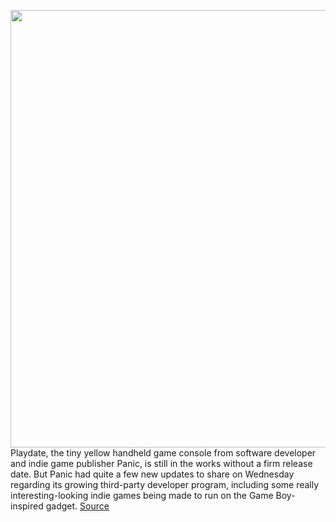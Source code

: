 <img src='https://cdn.vox-cdn.com/thumbor/kDGb29FCHqkG1zJL3alZ_MItDKo=/0x0:3557x2372/1200x800/filters:focal(1495x902:2063x1470)/cdn.vox-cdn.com/uploads/chorus_image/image/67194981/76954045_0D08_4D0C_9753_A19726AD462D.0.jpeg' width='700px' /><br/>
Playdate, the tiny yellow handheld game console from software developer and indie game publisher Panic, is still in the works without a firm release date. But Panic had quite a few new updates to share on Wednesday regarding its growing third-party developer program, including some really interesting-looking indie games being made to run on the Game Boy-inspired gadget.
<a href='https://www.theverge.com/2020/8/12/21365535/playdate-handheld-game-console-doom-release-date-new-games-update'> Source <a/>